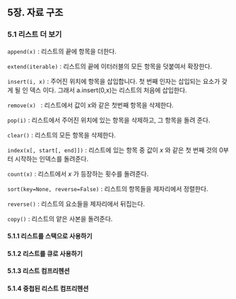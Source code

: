## 5장. 자료 구조

### 5.1 리스트 더 보기

`append(x)` :  리스트의 끝에 항목을 더한다.

`extend(iterable)` : 리스트의 끝에 이터러블의 모든 항목을 덧붙여서 확장한다. 

`insert(i, x)` :  주어진 위치에 항목을 삽입합니다. 첫 번째 인자는 삽입되는 요소가 갖게 될 인          덱스 이다. 그래서 a.insert(0,x)는 리스트의 처음에 삽입한다. 

`remove(x) ` : 리스트에서 값이 x와 같은 첫번째 항목을 삭제한다.

`pop(i)` :  리스트에서 주어진 위치에 있는 항목을 삭제하고, 그 항목을 돌려 준다.

`clear()` : 리스트의 모든 항목을 삭제한다.

`index(x[, start[, end]])` : 리스트에 있는 항목 중 값이 *x* 와 같은 첫 번째 것의 0부터 시작하는 인덱스를 돌려준다.

`count(x)` : 리스트에서 *x* 가 등장하는 횟수를 돌려준다.

`sort(key=None, reverse=False)` : 리스트의 항목들을 제자리에서 정렬한다.

`reverse()` : 리스트의 요소들을 제자리에서 뒤집는다.

`copy()` : 리스트의 얕은 사본을 돌려준다.

#### 5.1.1 리스트를 스택으로 사용하기

#### 5.1.2 리스트를 큐로 사용하기

#### 5.1.3 리스트 컴프리헨션

#### 5.1.4 중첩된 리스트 컴프리헨션
